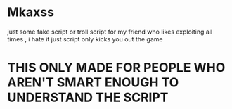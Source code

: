 # Mkaxss
just some fake script or troll script for my friend who likes exploiting all times , i hate it
just script only kicks you out the game

# THIS ONLY MADE FOR PEOPLE WHO AREN'T SMART ENOUGH TO UNDERSTAND THE SCRIPT

